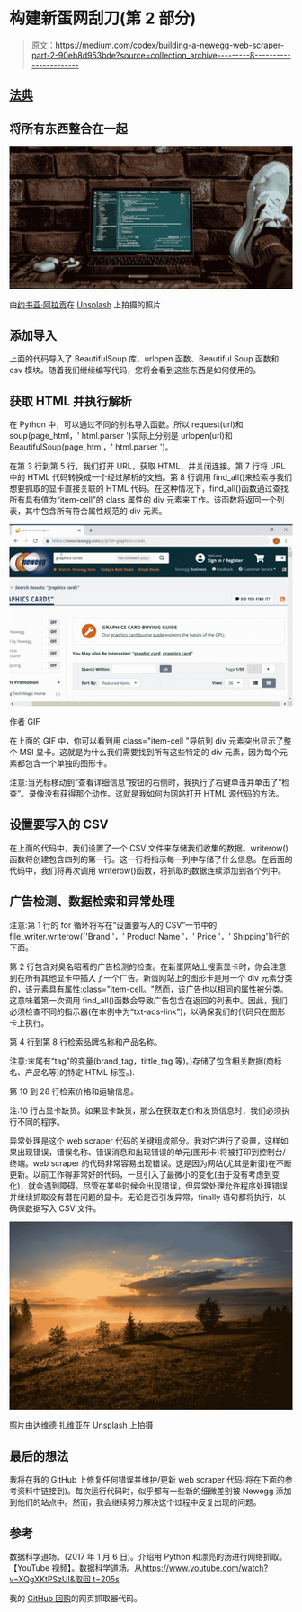 # 构建新蛋网刮刀(第 2 部分)

> 原文：<https://medium.com/codex/building-a-newegg-web-scraper-part-2-90eb8d953bde?source=collection_archive---------8----------------------->

## [法典](http://medium.com/codex)

## 将所有东西整合在一起

![](img/fbe3ce81ff237c03e67c87b9e34805d2.png)

由[约书亚·阿拉贡](https://unsplash.com/@goshua13?utm_source=medium&utm_medium=referral)在 [Unsplash](https://unsplash.com?utm_source=medium&utm_medium=referral) 上拍摄的照片

## 添加导入

上面的代码导入了 BeautifulSoup 库、urlopen 函数、Beautiful Soup 函数和 csv 模块。随着我们继续编写代码，您将会看到这些东西是如何使用的。

## 获取 HTML 并执行解析

在 Python 中，可以通过不同的别名导入函数。所以 request(url)和 soup(page_html，' html.parser ')实际上分别是 urlopen(url)和 BeautifulSoup(page_html，' html.parser ')。

在第 3 行到第 5 行，我们打开 URL，获取 HTML，并关闭连接。第 7 行将 URL 中的 HTML 代码转换成一个经过解析的文档。第 8 行调用 find_all()来检索与我们想要抓取的显卡直接关联的 HTML 代码。在这种情况下，find_all()函数通过查找所有具有值为“item-cell”的 class 属性的 div 元素来工作。该函数将返回一个列表，其中包含所有符合属性规范的 div 元素。

![](img/239d3a4ca809cbb3584e5abaa48fd10c.png)

作者 GIF

在上面的 GIF 中，你可以看到用 class="item-cell "导航到 div 元素突出显示了整个 MSI 显卡。这就是为什么我们需要找到所有这些特定的 div 元素，因为每个元素都包含一个单独的图形卡。

注意:当光标移动到“查看详细信息”按钮的右侧时，我执行了右键单击并单击了“检查”。录像没有获得那个动作。这就是我如何为网站打开 HTML 源代码的方法。

## 设置要写入的 CSV

在上面的代码中，我们设置了一个 CSV 文件来存储我们收集的数据。writerow()函数将创建包含四列的第一行。这一行将指示每一列中存储了什么信息。在后面的代码中，我们将再次调用 writerow()函数，将抓取的数据连续添加到各个列中。

## 广告检测、数据检索和异常处理

注意:第 1 行的 for 循环将写在“设置要写入的 CSV”一节中的 file_writer.writerow(['Brand '，' Product Name '，' Price '，' Shipping'])行的下面。

第 2 行包含对臭名昭著的广告检测的检查。在新蛋网站上搜索显卡时，你会注意到在所有其他显卡中插入了一个广告。新蛋网站上的图形卡是用一个 div 元素分类的，该元素具有属性:class="item-cell。"然而，该广告也以相同的属性被分类。这意味着第一次调用 find_all()函数会导致广告包含在返回的列表中。因此，我们必须检查不同的指示器(在本例中为“txt-ads-link”)，以确保我们的代码只在图形卡上执行。

第 4 行到第 8 行检索品牌名称和产品名称。

注意:末尾有“tag”的变量(brand_tag，tittle_tag 等)。)存储了包含相关数据(商标名、产品名等)的特定 HTML 标签。).

第 10 到 28 行检索价格和运输信息。

注:10 行占显卡缺货。如果显卡缺货，那么在获取定价和发货信息时，我们必须执行不同的程序。

异常处理是这个 web scraper 代码的关键组成部分。我对它进行了设置，这样如果出现错误，错误名称、错误消息和出现错误的单元(图形卡)将被打印到控制台/终端。web scraper 的代码非常容易出现错误。这是因为网站(尤其是新蛋)在不断更新。以前工作得非常好的代码，一旦引入了最微小的变化(由于没有考虑到变化)，就会遇到障碍。尽管在某些时候会出现错误，但异常处理允许程序处理错误并继续抓取没有潜在问题的显卡。无论是否引发异常，finally 语句都将执行，以确保数据写入 CSV 文件。

![](img/0705d17ce8be750384520d0338f7b580.png)

照片由[达维德·扎维亚](https://unsplash.com/@davealmine?utm_source=medium&utm_medium=referral)在 [Unsplash](https://unsplash.com?utm_source=medium&utm_medium=referral) 上拍摄

## 最后的想法

我将在我的 GitHub 上修复任何错误并维护/更新 web scraper 代码(将在下面的参考资料中链接到)。每次运行代码时，似乎都有一些新的细微差别被 Newegg 添加到他们的站点中。然而，我会继续努力解决这个过程中反复出现的问题。

## 参考

数据科学道场。(2017 年 1 月 6 日)。介绍用 Python 和漂亮的汤进行网络抓取。【YouTube 视频】。数据科学道场。从[https://www.youtube.com/watch?v=XQgXKtPSzUI&取回 t=205s](https://www.youtube.com/watch?v=XQgXKtPSzUI&t=205s)

我的 [GitHub 回购](https://github.com/wormhole85/newegg-web-scraper)的网页抓取器代码。